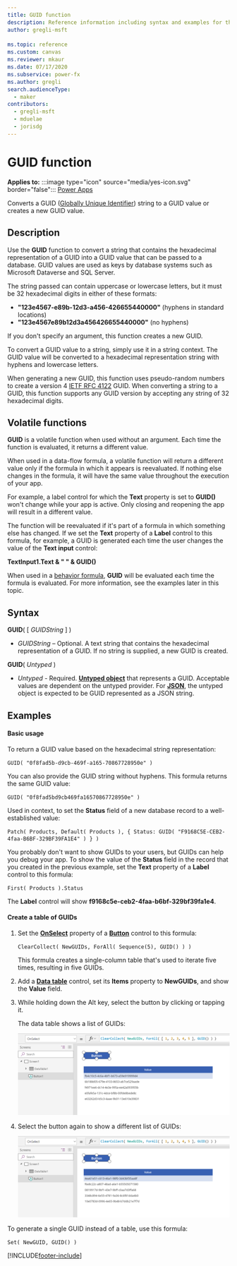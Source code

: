 ```yaml
---
title: GUID function
description: Reference information including syntax and examples for the GUID function.
author: gregli-msft

ms.topic: reference
ms.custom: canvas
ms.reviewer: mkaur
ms.date: 07/17/2020
ms.subservice: power-fx
ms.author: gregli
search.audienceType:
  - maker
contributors:
  - gregli-msft
  - mduelae
  - jorisdg
---
```


# GUID function

**Applies to:** :::image type="icon" source="media/yes-icon.svg" border="false"::: [Power Apps](../formula-reference-power-apps.md)

Converts a GUID ([Globally Unique Identifier](https://en.wikipedia.org/wiki/Universally_unique_identifier)) string to a GUID value or creates a new GUID value.

## Description

Use the **GUID** function to convert a string that contains the hexadecimal representation of a GUID into a GUID value that can be passed to a database. GUID values are used as keys by database systems such as Microsoft Dataverse and SQL Server.

The string passed can contain uppercase or lowercase letters, but it must be 32 hexadecimal digits in either of these formats:

- **"123e4567-e89b-12d3-a456-426655440000"** (hyphens in standard locations)
- **"123e4567e89b12d3a456426655440000"** (no hyphens)

If you don't specify an argument, this function creates a new GUID.

To convert a GUID value to a string, simply use it in a string context. The GUID value will be converted to a hexadecimal representation string with hyphens and lowercase letters.

When generating a new GUID, this function uses pseudo-random numbers to create a version 4 [IETF RFC 4122](https://www.ietf.org/rfc/rfc4122.txt) GUID. When converting a string to a GUID, this function supports any GUID version by accepting any string of 32 hexadecimal digits.

## Volatile functions

**GUID** is a volatile function when used without an argument. Each time the function is evaluated, it returns a different value.

When used in a data-flow formula, a volatile function will return a different value only if the formula in which it appears is reevaluated. If nothing else changes in the formula, it will have the same value throughout the execution of your app.

For example, a label control for which the **Text** property is set to **GUID()** won't change while your app is active. Only closing and reopening the app will result in a different value.

The function will be reevaluated if it's part of a formula in which something else has changed. If we set the **Text** property of a **Label** control to this formula, for example, a GUID is generated each time the user changes the value of the **Text input** control:

**TextInput1.Text & " " & GUID()**

When used in a [behavior formula](/power-apps/maker/canvas-apps/working-with-formulas-in-depth), **GUID** will be evaluated each time the formula is evaluated. For more information, see the examples later in this topic.

## Syntax

**GUID**( [ *GUIDString* ] )

- _GUIDString_ – Optional. A text string that contains the hexadecimal representation of a GUID. If no string is supplied, a new GUID is created.

**GUID**( _Untyped_ )

- _Untyped_ - Required. [**Untyped object**](../untyped-object.md) that represents a GUID. Acceptable values are dependent on the untyped provider.  For [**JSON**](function-parsejson.md), the untyped object is expected to be GUID represented as a JSON string.

## Examples

#### Basic usage

To return a GUID value based on the hexadecimal string representation:

```powerapps-dot
GUID( "0f8fad5b-d9cb-469f-a165-70867728950e" )
```

You can also provide the GUID string without hyphens. This formula returns the same GUID value:

```powerapps-dot
GUID( "0f8fad5bd9cb469fa16570867728950e" )
```

Used in context, to set the **Status** field of a new database record to a well-established value:

```powerapps-dot
Patch( Products, Default( Products ), { Status: GUID( "F9168C5E-CEB2-4faa-B6BF-329BF39FA1E4" ) } )
```

You probably don't want to show GUIDs to your users, but GUIDs can help you debug your app. To show the value of the **Status** field in the record that you created in the previous example, set the **Text** property of a **Label** control to this formula:

```powerapps-dot
First( Products ).Status
```

The **Label** control will show **f9168c5e-ceb2-4faa-b6bf-329bf39fa1e4**.

#### Create a table of GUIDs

1. Set the **[OnSelect](/power-apps/maker/canvas-apps/controls/properties-core)** property of a **[Button](/power-apps/maker/canvas-apps/controls/control-button)** control to this formula:

   ```powerapps-dot
   ClearCollect( NewGUIDs, ForAll( Sequence(5), GUID() ) )
   ```

   This formula creates a single-column table that's used to iterate five times, resulting in five GUIDs.

1. Add a **[Data table](/power-apps/maker/canvas-apps/controls/control-data-table)** control, set its **Items** property to **NewGUIDs**, and show the **Value** field.

1. While holding down the Alt key, select the button by clicking or tapping it.

   The data table shows a list of GUIDs:

   ![A screen showing a data table with five different GUID values.](media/function-guid/guid-collection-1.png)

1. Select the button again to show a different list of GUIDs:

   ![The same screen showing a data table with a new set of five different GUID values.](media/function-guid/guid-collection-2.png)

To generate a single GUID instead of a table, use this formula:

```powerapps-dot
Set( NewGUID, GUID() )
```

[!INCLUDE[footer-include](../../includes/footer-banner.md)]
